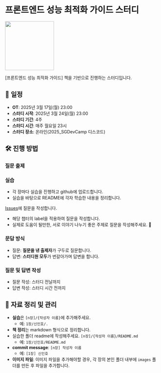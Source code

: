 # 프론트엔드 성능 최적화 가이드 스터디 

<img width="160" src="https://github.com/user-attachments/assets/2c098440-2fe9-48e0-b080-cce87ed443ab" />

[프론트엔드 성능 최적화 가이드] 책을 기반으로 진행하는 스터디입니다.



## 📅 일정

- **OT**: 2025년 3월 17일(월) 23:00
- **스터디 시작**: 2025년 3월 24일(월) 23:00
- **스터디 기간**: 4주
- **스터디 시간**: 매주 월요일 23시
- **스터디 장소**: 온라인(2025_SGDevCamp 디스코드)

## 🛠 진행 방법

### 질문 출제

### 실습
- 각 장마다 실습을 진행하고 github에 업로드합니다.
- 실습을 바탕으로 README에 각자 학습한 내용을 정리합니다.

[Issues](https://github.com/sg-frontend/frontend-performance/issues)에 질문을 작성합니다.
- 해당 챕터의 label을 적용하여 질문을 작성합니다.
- 실제로 도움이 될만한, 서로 이야기 나누기 좋은 주제로 질문을 작성해주세요. 🥰

### 문답 방식
- 질문: **질문을 낸 출제자**가 구두로 질문합니다.
- 답변: **스터디원 모두**가 번갈아가며 답변을 합니다.

### 질문 및 답변 작성
- 질문 작성: 스터디 전날까지
- 답변 작성: 스터디 시간 전까지


## 📖 자료 정리 및 관리
- **실습**은 `[n장]/{작성자 이름}`에 추가해주세요.
  - 예: `1장/신인호/.`
- **책 정리**는 markdown 형식으로 정리합니다.
- 실습한 폴더 readme에 작성해주세요. `[n장]/{작성자 이름}/README.md`
  - 예: `1장/신인호/README.md`
- **commit message**: `[n장] 작성자 이름`
  - 예: `[1장] 신인호`
- **이미지 파일**: 이미지 파일을 추가해야할 경우, 각 장의 본인 폴더 내부에 `images` 폴더를 만든 후 파일을 추가합니다.
